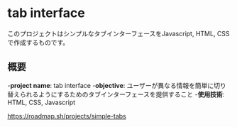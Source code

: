 # tab interface
このプロジェクトはシンプルなタブインターフェースをJavascript, HTML, CSSで作成するものです。

## 概要
-**project name**: tab interface
-**objective**: ユーザーが異なる情報を簡単に切り替えられるようにするためのタブインターフェースを提供すること
-**使用技術**: HTML, CSS, Javascript

https://roadmap.sh/projects/simple-tabs
